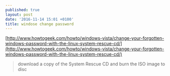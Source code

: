 ```yaml
---
published: true
layout: post
date: '2016-11-14 15:01 +0100'
title: windose change password
---
```

[http://www.howtogeek.com/howto/windows-vista/change-your-forgotten-windows-password-with-the-linux-system-rescue-cd/](http://www.howtogeek.com/howto/windows-vista/change-your-forgotten-windows-password-with-the-linux-system-rescue-cd/)

> download a copy of the System Rescue CD and burn the ISO image to disc